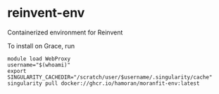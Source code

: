 # reinvent-env

Containerized environment for Reinvent

To install on Grace, run

```commandline
module load WebProxy
username="$(whoami)"
export SINGULARITY_CACHEDIR="/scratch/user/$username/.singularity/cache"
singularity pull docker://ghcr.io/hamoran/moranfit-env:latest
```
